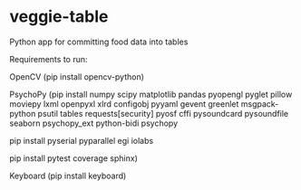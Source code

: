 # veggie-table
Python app for committing food data into tables

Requirements to run:



OpenCV (pip install opencv-python)

PsychoPy (pip install numpy scipy matplotlib pandas pyopengl pyglet pillow moviepy lxml openpyxl xlrd configobj pyyaml gevent greenlet msgpack-python psutil tables requests[security] pyosf cffi pysoundcard pysoundfile seaborn psychopy_ext python-bidi psychopy

pip install pyserial pyparallel egi iolabs

pip install pytest coverage sphinx)

Keyboard (pip install keyboard)

